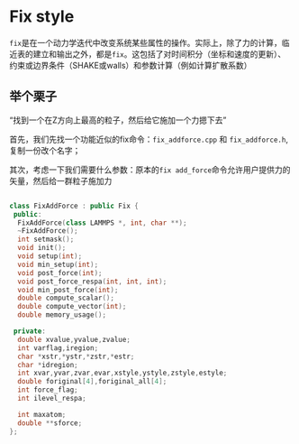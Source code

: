 # Fix style

`fix`是在一个动力学迭代中改变系统某些属性的操作。实际上，除了力的计算，临近表的建立和输出之外，都是`fix`。这包括了对时间积分（坐标和速度的更新）、约束或边界条件（SHAKE或walls）和参数计算（例如计算扩散系数）

## 举个栗子

“找到一个在Z方向上最高的粒子，然后给它施加一个力摁下去”

首先，我们先找一个功能近似的fix命令：`fix_addforce.cpp` 和 `fix_addforce.h`, 复制一份改个名字；

其次，考虑一下我们需要什么参数：原本的`fix add_force`命令允许用户提供力的矢量，然后给一群粒子施加力

```cpp

class FixAddForce : public Fix {
 public:
  FixAddForce(class LAMMPS *, int, char **);
  ~FixAddForce();
  int setmask();
  void init();
  void setup(int);
  void min_setup(int);
  void post_force(int);
  void post_force_respa(int, int, int);
  void min_post_force(int);
  double compute_scalar();
  double compute_vector(int);
  double memory_usage();

 private:
  double xvalue,yvalue,zvalue;
  int varflag,iregion;
  char *xstr,*ystr,*zstr,*estr;
  char *idregion;
  int xvar,yvar,zvar,evar,xstyle,ystyle,zstyle,estyle;
  double foriginal[4],foriginal_all[4];
  int force_flag;
  int ilevel_respa;

  int maxatom;
  double **sforce;
};

```